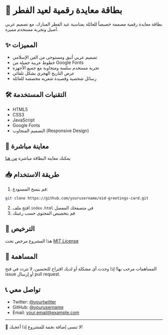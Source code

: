 # 🌙 بطاقة معايدة رقمية لعيد الفطر

بطاقة معايدة رقمية مصممة خصيصاً للعائلة بمناسبة عيد الفطر المبارك، مع تصميم عربي أصيل وتجربة مستخدم مميزة.

## ✨ المميزات

- تصميم عربي أنيق ومستوحى من الفن الإسلامي
- خطوط عربية جميلة من Google Fonts
- تجربة مستخدم سلسة ومتجاوبة مع جميع الأجهزة
- عرض التاريخ الهجري بشكل تلقائي
- رسائل شخصية وقصيدة شعرية مخصصة للعائلة

## 🛠️ التقنيات المستخدمة

- HTML5
- CSS3
- JavaScript
- Google Fonts
- التصميم المتجاوب (Responsive Design)

## 🚀 معاينة مباشرة

يمكنك معاينة البطاقة مباشرة [من هنا](https://yourusername.github.io/eid-greetings-card)

## 📥 طريقة الاستخدام

1. قم بنسخ المستودع:
```bash
git clone https://github.com/yourusername/eid-greetings-card.git
```

2. افتح ملف `index.html` في متصفحك المفضل
3. قم بتخصيص المحتوى حسب رغبتك

## 📝 الترخيص

هذا المشروع مرخص تحت [MIT License](LICENSE)

## 🤝 المساهمة

المساهمات مرحب بها! إذا وجدت أي مشكلة أو لديك اقتراح للتحسين، لا تتردد في فتح issue أو إرسال pull request.

## 📞 تواصل معي

- Twitter: [@yourtwitter]()
- GitHub: [@yourusername]()
- Email: your.email@example.com

---
🌟 لا تنسى إضافة نجمة للمشروع إذا أعجبك!